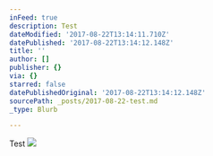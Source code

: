 ```yaml
---
inFeed: true
description: Test
dateModified: '2017-08-22T13:14:11.710Z'
datePublished: '2017-08-22T13:14:12.148Z'
title: ''
author: []
publisher: {}
via: {}
starred: false
datePublishedOriginal: '2017-08-22T13:14:12.148Z'
sourcePath: _posts/2017-08-22-test.md
_type: Blurb

---
```

Test
![](https://the-grid-user-content.s3-us-west-2.amazonaws.com/35b0ad4f-d283-4fac-8f57-213f1247b1b8.gif)